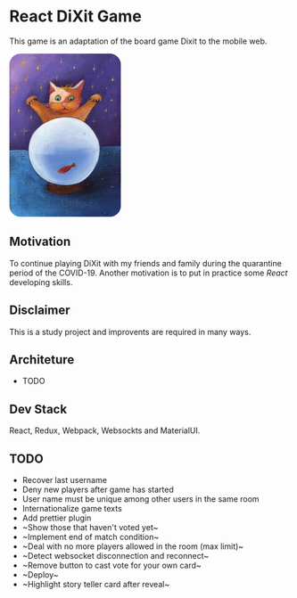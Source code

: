 # React DiXit Game

This game is an adaptation of the board game Dixit to the mobile web. 

![cat](./public/cards/card_43.png)

## Motivation 

To continue playing DiXit with my friends and family during the quarantine period of the COVID-19. Another motivation is to put in practice some _React_ developing skills. 

## Disclaimer

This is a study project and improvents are required in many ways.

## Architeture

* TODO

## Dev Stack

React, Redux, Webpack, Websockts and MaterialUI.

## TODO

* Recover last username
* Deny new players after game has started
* User name must be unique among other users in the same room
* Internationalize game texts
* Add prettier plugin
* ~Show those that haven't voted yet~
* ~Implement end of match condition~
* ~Deal with no more players allowed in the room (max limit)~
* ~Detect websocket disconnection and reconnect~
* ~Remove button to cast vote for your own card~
* ~Deploy~
* ~Highlight story teller card after reveal~
